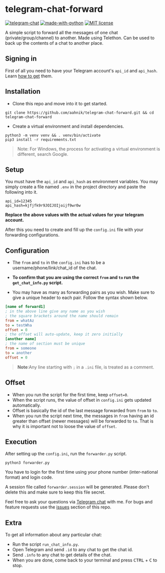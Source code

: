 # telegram-chat-forward

[![telegram-chat](https://img.shields.io/badge/chat-@aahnikdaw-blue?logo=telegram)](https://telegram.me/aahnikdaw)
[![made-with-python](https://img.shields.io/badge/Made%20with-Python-1f425f.svg)](https://www.python.org/)
[![MIT license](https://img.shields.io/pypi/l/ansicolortags.svg)](https://aahnik.github.io/)

A simple script to forward all the messages of one chat (private/group/channel) to another. Made using Telethon. Can be used to back up the contents of a chat to another place.

## Signing in

First of all you need to have your Telegram account's `api_id` and `api_hash`. 
Learn [how to get](https://docs.telethon.dev/en/latest/basic/signing-in.html) them.

## Installation

- Clone this repo and move into it to get started.

```shell
git clone https://github.com/aahnik/telegram-chat-forward.git && cd telegram-chat-forward
```

- Create a virtual environment and install dependencies.

```shell
python3 -m venv venv && . venv/bin/activate
pip3 install -r requirements.txt
```

> Note: For Windows, the process for activating a virtual environment is different, search Google.

## Setup

You must have the `api_id` and `api_hash` as environment variables.
You may simply create a file named `.env` in the project directory and paste the following into it.

```shell
api_id=12345
api_hash=kjfjfk9r9JOIJOIjoijf9wr0w
```

**Replace the above values with the actual values for your telegram account.**

After this you need to create and fill up the `config.ini` file with your forwarding configurations.

## Configuration

- The `from` and `to` in the `config.ini` has to be a username/phone/link/chat_id of the chat.
- **To confirm that you are using the correct `from` and `to` run the `get_chat_info.py` script.**

- You may have as many as forwarding pairs as you wish. Make sure to give a unique header to each pair. Follow the syntax shown below.

```ini
[name of forward1]
; in the above line give any name as you wish
; the square brackets around the name should remain
from = whatAz
to = testWha
offset = 0
; the offset will auto-update, keep it zero initially
[another name]
; the name of section must be unique
from = someone
to = another
offset = 0
```

> **Note**:Any line starting with `;` in a `.ini` file, is treated as a comment.

## Offset

- When you run the script for the first time, keep `offset=0`.
- When the script runs, the value of offset in `config.ini` gets updated automatically.
- Offset is basically the id of the last message forwarded from `from` to `to`.
- When you run the script next time, the messages in `from` having an id greater than offset (newer messages) will be forwarded to  `to`. That is why it is important not to loose the value of `offset`.

## Execution

After setting up the `config.ini`, run the `forwarder.py` script.

```shell
python3 forwarder.py
```

You have to login for the first time using your phone number (inter-national format) and login code.

A session file called `forwarder.session` will be generated. Please don't delete this and make sure to keep this file secret.

Feel free to ask your questions via [Telegram chat](https://telegram.me/aahnikdaw) with me. For bugs and feature requests use the [issues](https://github.com/aahnik/telegram-chat-forward/issues/new) section of this repo.

## Extra

To get all information about any particular chat:

- Run the script `run_chat_info.py`.
- Open Telegram and send `.id` to any chat to get the chat id.
- Send `.info` to any chat to get details of the chat.
- When you are done, come back to your terminal and press <kbd>CTRL</kbd> + <kbd>C</kbd> to stop.
